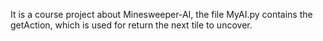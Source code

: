 It is a course project about Minesweeper-AI, the file MyAI.py contains the getAction, which is used for return the 
next tile to uncover.
